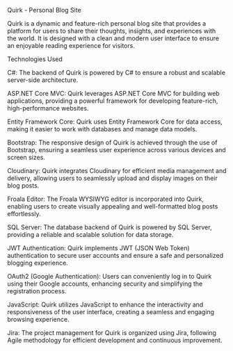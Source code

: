 Quirk - Personal Blog Site

Quirk is a dynamic and feature-rich personal blog site that provides a platform for users to share their thoughts, insights, and experiences with the world. It is designed with a clean and modern user interface to ensure an enjoyable reading experience for visitors.

Technologies Used

C#: The backend of Quirk is powered by C# to ensure a robust and scalable server-side architecture.

ASP.NET Core MVC: Quirk leverages ASP.NET Core MVC for building web applications, providing a powerful framework for developing feature-rich, high-performance websites.

Entity Framework Core: Quirk uses Entity Framework Core for data access, making it easier to work with databases and manage data models.

Bootstrap: The responsive design of Quirk is achieved through the use of Bootstrap, ensuring a seamless user experience across various devices and screen sizes.

Cloudinary: Quirk integrates Cloudinary for efficient media management and delivery, allowing users to seamlessly upload and display images on their blog posts.

Froala Editor: The Froala WYSIWYG editor is incorporated into Quirk, enabling users to create visually appealing and well-formatted blog posts effortlessly.

SQL Server: The database backend of Quirk is powered by SQL Server, providing a reliable and scalable solution for data storage.

JWT Authentication: Quirk implements JWT (JSON Web Token) authentication to secure user accounts and ensure a safe and personalized blogging experience.

OAuth2 (Google Authentication): Users can conveniently log in to Quirk using their Google accounts, enhancing security and simplifying the registration process.

JavaScript: Quirk utilizes JavaScript to enhance the interactivity and responsiveness of the user interface, creating a seamless and engaging browsing experience.

Jira: The project management for Quirk is organized using Jira, following Agile methodology for efficient development and continuous improvement.
